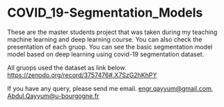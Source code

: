 # COVID_19-Segmentation_Models
These are the master students project that was taken during my teaching machine learning and deep learning course.
You can also check the presentation of each gruop.
You can see the basic segmentation model model based on deep learning using covid-19 segmentation dataset.

All gruops used the dataset as link below.
https://zenodo.org/record/3757476#.X7SzG2hKhPY

If you have any query, please send me email.
engr.qayyum@gmail.com, Abdul.Qayyum@u-bourgogne.fr
